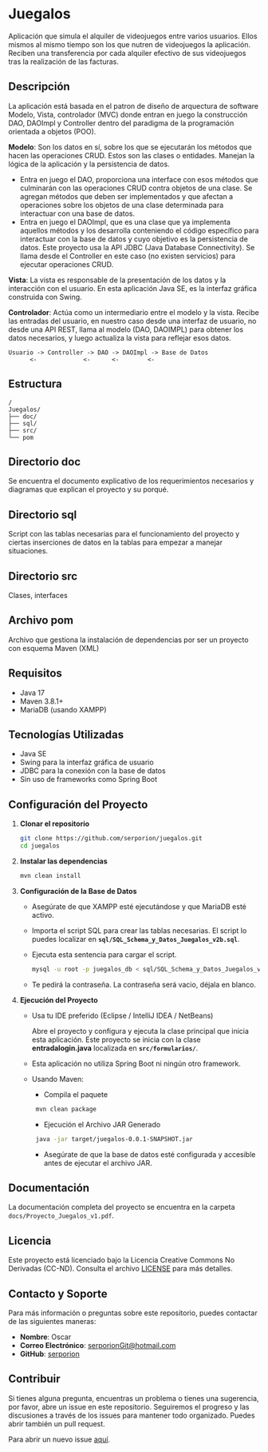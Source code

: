 # Juegalos

Aplicación que simula el alquiler de videojuegos entre varios usuarios. Ellos mismos al mismo tiempo son los que nutren de videojuegos la aplicación. Reciben una transferencia por cada alquiler efectivo de sus videojuegos tras la realización de las facturas.

## Descripción

La aplicación está basada en el patron de diseño de arquectura de software Modelo, Vista, controlador (MVC) donde entran en juego la construcción DAO, DAOImpl y Controller dentro del paradigma de la programación orientada a objetos (POO).

**Modelo**: Son los datos en sí, sobre los que se ejecutarán los métodos que hacen las operaciones CRUD. Estos son las clases o entidades. Manejan la lógica de la aplicación y la persistencia de datos.
- Entra en juego el DAO, proporciona una interface con esos métodos que culminarán con las operaciones CRUD contra objetos de una clase. Se agregan métodos que deben ser implementados y que afectan a operaciones sobre los objetos de una clase determinada para interactuar con una base de datos.
- Entra en juego el DAOImpl, que es una clase que ya implementa aquellos métodos y los desarrolla conteniendo el código específico para interactuar con la base de datos y cuyo objetivo es la persistencia de datos. Este proyecto usa la API JDBC (Java Database Connectivity). Se llama desde el Controller en este caso (no existen servicios) para ejecutar operaciones CRUD.

**Vista**: La vista es responsable de la presentación de los datos y la interacción con el usuario. En esta aplicación Java SE, es la interfaz gráfica construida con Swing.

**Controlador**: Actúa como un intermediario entre el modelo y la vista. Recibe las entradas del usuario, en nuestro caso desde una interfaz de usuario, no desde una API REST, llama al modelo (DAO, DAOIMPL) para obtener los datos necesarios, y luego actualiza la vista para reflejar esos datos.

```plaintext
Usuario -> Controller -> DAO -> DAOImpl -> Base de Datos
      <-             <-      <-        <- 
```


## Estructura

```plaintext
/
Juegalos/
├── doc/
├── sql/
├── src/
└── pom

```

## Directorio doc

Se encuentra el documento explicativo de los requerimientos necesarios y diagramas que explican el proyecto y su porqué.

## Directorio sql

Script con las tablas necesarias para el funcionamiento del proyecto y ciertas inserciones de datos en la tablas para empezar a manejar situaciones.

## Directorio src

Clases, interfaces

## Archivo pom

Archivo que gestiona la instalación de dependencias por ser un proyecto con esquema Maven (XML)


## Requisitos

- Java 17
- Maven 3.8.1+
- MariaDB (usando XAMPP)

## Tecnologías Utilizadas

- Java SE
- Swing para la interfaz gráfica de usuario
- JDBC para la conexión con la base de datos
- Sin uso de frameworks como Spring Boot


## Configuración del Proyecto

1. **Clonar el repositorio**
   ```bash
   git clone https://github.com/serporion/juegalos.git
   cd juegalos
   ```

2. **Instalar las dependencias**
   ```bash
   mvn clean install
   ```

3. **Configuración de la Base de Datos**
   - Asegúrate de que XAMPP esté ejecutándose y que MariaDB esté activo.
   - Importa el script SQL para crear las tablas necesarias. El script lo puedes localizar en **`sql/SQL_Schema_y_Datos_Juegalos_v2b.sql`**.
   - Ejecuta esta sentencia para cargar el script.

     ```bash
     mysql -u root -p juegalos_db < sql/SQL_Schema_y_Datos_Juegalos_v2b.sql 
     ```
    - Te pedirá la contraseña. La contraseña será vacio, déjala en blanco.

4. **Ejecución del Proyecto**
   - Usa tu IDE preferido (Eclipse / IntelliJ IDEA / NetBeans)

       Abre el proyecto y configura y ejecuta la clase principal que inicia esta aplicación. Este proyecto se inicia con la clase **entradalogin.java** localizada en **`src/formularios/`**.

   - Esta aplicación no utiliza Spring Boot ni ningún otro framework.

   - Usando Maven:
     - Compila el paquete
     ```bash   
      mvn clean package
     ```
     - Ejecución el Archivo JAR Generado
     ```bash   
      java -jar target/juegalos-0.0.1-SNAPSHOT.jar
     ```
     - Asegúrate de que la base de datos esté configurada y accesible antes de ejecutar el archivo JAR.


## Documentación

La documentación completa del proyecto se encuentra en la carpeta `docs/Proyecto_Juegalos_v1.pdf`.


## Licencia

Este proyecto está licenciado bajo la Licencia Creative Commons No Derivadas (CC-ND). Consulta el archivo [LICENSE](LICENSE) para más detalles.


## Contacto y Soporte

Para más información o preguntas sobre este repositorio, puedes contactar de las siguientes maneras:

- **Nombre**: Oscar
- **Correo Electrónico**: [serporionGit@hotmail.com](mailto:serporionGit@hotmail.com)
- **GitHub**: [serporion](https://github.com/serporion)


## Contribuir

Si tienes alguna pregunta, encuentras un problema o tienes una sugerencia, por favor, abre un issue en este repositorio. Seguiremos el progreso y las discusiones a través de los issues para mantener todo organizado. Puedes abrir también un pull request.

Para abrir un nuevo issue [aquí](https://github.com/serporion/Juegalos/issues/new).
